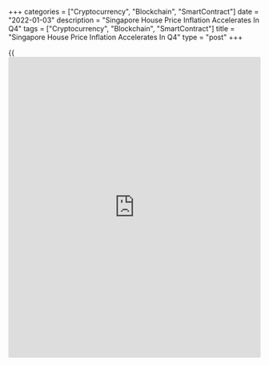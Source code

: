 +++
categories = ["Cryptocurrency", "Blockchain", "SmartContract"]
date = "2022-01-03"
description = "Singapore House Price Inflation Accelerates In Q4"
tags = ["Cryptocurrency", "Blockchain", "SmartContract"]
title = "Singapore House Price Inflation Accelerates In Q4"
type = "post"
+++

{{<iframe id="large-banner" src="https://www.bounty.group/#slide=15.0" width="100%" height="600" scrolling="no" style="border: 0px solid rgb(216, 221, 230); border-radius: 3px;">}}

Singapore house prices increased at a faster pace in the fourth quarter,
flash estimates from the Urban Redevelopment Authority showed on Monday.

Residential property prices grew 5 percent on a quarterly basis, faster
than the 1.1 percent increase seen in the third quarter.

For the whole of 2021, house price inflation surged to 10.6 percent from
2.2 percent in 2020. This was the biggest annual growth since 2010.  
  
The flash estimates are compiled prior to the implementation of the
latest round of property market cooling measures on December 16, 2021.
Revised data is due on January 28.

For comments and feedback [contact](https://www.playgroundfx.com/contact/): editorial@rtt[news](https://www.letsplayfx.com/blog/forex-news-website/).com

[Economic News][1]

 **What parts of the world are seeing the best (and worst) economic
performances lately? Click[here][2] to check out our [Econ Scorecard][2]
and find out! See up-to-the-moment [ranking](https://www.playgroundfx.com/blog/crypto-exchange-ranking/)s for the best and worst
performers in [GDP][3], [unemployment rate][4], [inflation][5] and much
more.**

   1. www.rtt[news](https://www.letsplayfx.com/blog/forex-news-website/).com/Content/EconomicNews.aspx
   2. www.rtt[news](https://www.letsplayfx.com/blog/forex-news-website/).com/economic-scorecard/world-rank/retail-sales/highest-performance.aspx
   3. www.rtt[news](https://www.letsplayfx.com/blog/forex-news-website/).com/economic-scorecard/world-rank/GDP/highest-performance.aspx
   4. www.rtt[news](https://www.letsplayfx.com/blog/forex-news-website/).com/economic-scorecard/world-rank/unemployment-rate/lowest-performance.aspx
   5. www.rtt[news](https://www.letsplayfx.com/blog/forex-news-website/).com/economic-scorecard/world-rank/CPI/highest-performance.aspx